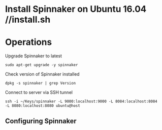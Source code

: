 
# Install Spinnaker on Ubuntu 16.04 //install.sh


# Operations

Upgrade Spinnaker to latest

```
sudo apt-get upgrade -y spinnaker
```

Check version of Spinnaker installed

```
dpkg -s spinnaker | grep Version
```

Connect to server via SSH tunnel

```
ssh -i ~/Keys/spinnaker -L 9000:localhost:9000 -L 8084:localhost:8084 -L 8080:localhost:8080 ubuntu@host
```

## Configuring Spinnaker


